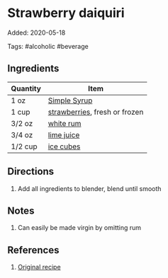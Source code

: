 # Strawberry daiquiri

Added: 2020-05-18

Tags: #alcoholic #beverage

## Ingredients

| Quantity | Item                                                          |
| -------- | ------------------------------------------------------------- |
| 1 oz     | [Simple Syrup](Recipes/simple-syrup.md)                       |
| 1 cup    | [strawberries](../Ingredients/strawberry.md), fresh or frozen |
| 3/2 oz   | [white rum](../Ingredients/rum.md)                            |
| 3/4 oz   | [lime juice](../Ingredients/lime%20juice.md)                  |
| 1/2 cup  | [ice cubes](../Ingredients/ice.md)                            |

## Directions

1. Add all ingredients to blender, blend until smooth

## Notes

1. Can easily be made virgin by omitting rum

## References

1. [Original recipe](https://whitneybond.com/wprm_print/31641)
